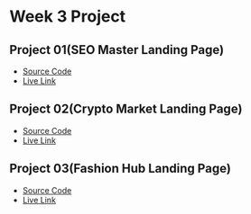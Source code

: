 # Week 3 Project

## Project 01(SEO Master Landing Page)

- [Source Code](./Project%2001(SEO%20Master%20Landing%20Page)/)
- [Live Link](https://seo-landing-page-created-by-jeetu.netlify.app/)


## Project 02(Crypto Market Landing Page)
- [Source Code](./Project%2002(Crypto%20Market%20Landing%20Page)/)
- [Live Link](https://crypto-created-by-jeetu.netlify.app/)

## Project 03(Fashion Hub Landing Page)
- [Source Code](./Project%2003(Fashion%20Hub%20Landing%20Page)/)
- [Live Link](https://fashion-hub-created-by-jeetu.netlify.app/)